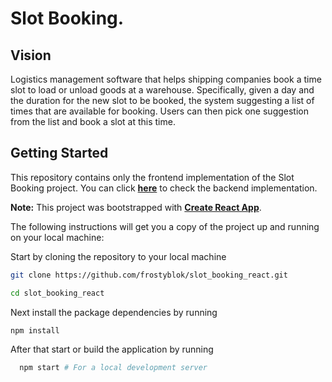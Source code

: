 # Slot Booking.

## Vision

Logistics management software that helps shipping companies book a time slot to load or
unload goods at a warehouse. Specifically, given a day and the duration for the new slot to be booked, the system suggesting a list of times that are available for
booking. Users can then pick one suggestion from the list and book a slot at this time.

## Getting Started

This repository contains only the frontend implementation of the Slot Booking project. You can click **[here](https://github.com/frostyblok/slot_booking_api)** to check the backend implementation.

**Note:** This project was bootstrapped with **[Create React App](https://github.com/facebook/create-react-app)**.

The following instructions will get you a copy of the project up and running on your local machine:

Start by cloning the repository to your local machine

```bash
git clone https://github.com/frostyblok/slot_booking_react.git

cd slot_booking_react
```

Next install the package dependencies by running

```bash
npm install
```

After that start or build the application by running

```bash
  npm start # For a local development server
```
